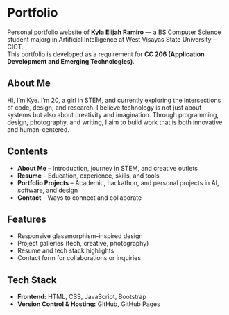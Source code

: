 # Portfolio  

Personal portfolio website of **Kyla Elijah Ramiro** — a BS Computer Science student majorg in Artificial Intelligence at West Visayas State University – CICT.  
This portfolio is developed as a requirement for **CC 206 (Application Development and Emerging Technologies)**.  
## About Me  
Hi, I’m Kye. I’m 20, a girl in STEM, and currently exploring the intersections of code, design, and research. I believe technology is not just about systems but also about creativity and imagination. Through programming, design, photography, and writing, I aim to build work that is both innovative and human-centered.  

## Contents  
- **About Me** – Introduction, journey in STEM, and creative outlets  
- **Resume** – Education, experience, skills, and tools  
- **Portfolio Projects** – Academic, hackathon, and personal projects in AI, software, and design  
- **Contact** – Ways to connect and collaborate  

## Features  
- Responsive glassmorphism-inspired design  
- Project galleries (tech, creative, photography)  
- Resume and tech stack highlights  
- Contact form for collaborations or inquiries  

## Tech Stack  
- **Frontend:** HTML, CSS, JavaScript, Bootstrap  
- **Version Control & Hosting:** GitHub, GitHub Pages  
